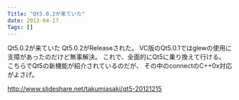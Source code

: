 ```yaml
---
Title: "Qt5.0.2が来ていた"
date: 2013-04-17
Tags: []
---
```


Qt5.0.2が来ていた
Qt5.0.2がReleaseされた。
VC版のQt5.0.1ではglewの使用に支障があったのだけど無事解決。
これで、全面的にQt5に乗り換えて行ける。
こちらでQt5の新機能が紹介されているのだが、
その中のconnectのC++0x対応がよさげ。

http://www.slideshare.net/takumiasaki/qt5-20121215

